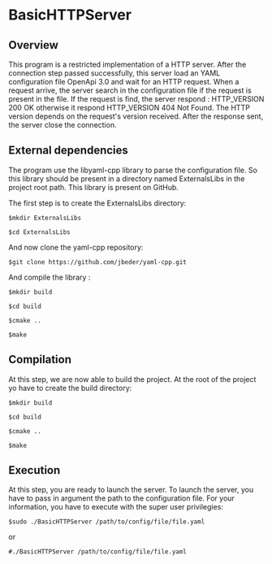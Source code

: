 # BasicHTTPServer

## Overview

This program is a restricted implementation of a HTTP server.
After the connection step passed successfully, this server load an YAML configuration file OpenApi 3.0 and wait for an HTTP request.
When a request arrive, the server search in the configuration file if the request is present in the file.
If the request is find, the server respond : HTTP_VERSION 200 OK otherwise it respond HTTP_VERSION 404 Not Found.
The HTTP version depends on the request's version received.
After the response sent, the server close the connection.

## External dependencies

The program use the libyaml-cpp library to parse the configuration file. So this library should be present in a directory named ExternalsLibs in the project root path. This library is present on GitHub.

The first step is to create the ExternalsLibs directory:

`$mkdir ExternalsLibs`

`$cd ExternalsLibs`

And now clone the yaml-cpp repository:

`$git clone https://github.com/jbeder/yaml-cpp.git`

And compile the library :

`$mkdir build`

`$cd build`

`$cmake ..`

`$make`

## Compilation

At this step, we are now able to build the project.
At the root of the project yo have to create the build directory:

`$mkdir build`

`$cd build`

`$cmake ..`

`$make`

## Execution

At this step, you are ready to launch the server. To launch the server, you have to pass in argument the path to the configuration file.
For your information, you have to execute with the super user privilegies:

`$sudo ./BasicHTTPServer /path/to/config/file/file.yaml`

or 

`#./BasicHTTPServer /path/to/config/file/file.yaml`
